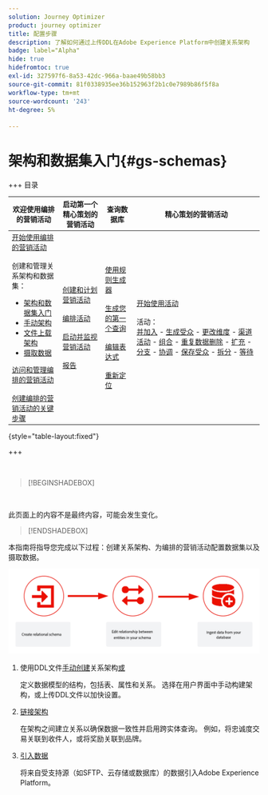 ```yaml
---
solution: Journey Optimizer
product: journey optimizer
title: 配置步骤
description: 了解如何通过上传DDL在Adobe Experience Platform中创建关系架构
badge: label="Alpha"
hide: true
hidefromtoc: true
exl-id: 327597f6-8a53-42dc-966a-baae49b58bb3
source-git-commit: 81f0338935ee36b152963f2b1c0e7989b86f5f8a
workflow-type: tm+mt
source-wordcount: '243'
ht-degree: 5%

---
```


# 架构和数据集入门{#gs-schemas}

+++ 目录

| 欢迎使用编排的营销活动 | 启动第一个精心策划的营销活动 | 查询数据库 | 精心策划的营销活动 |
|---|---|---|---|
| [开始使用编排的营销活动](gs-orchestrated-campaigns.md)<br/><br/>创建和管理关系架构和数据集：</br> <ul><li>[架构和数据集入门](gs-schemas.md)</li><li>[手动架构](manual-schema.md)</li><li>[文件上载架构](file-upload-schema.md)</li><li>[摄取数据](ingest-data.md)</li></ul>[访问和管理编排的营销活动](access-manage-orchestrated-campaigns.md)<br/><br/>[创建编排的营销活动的关键步骤](gs-campaign-creation.md) | [创建和计划营销活动](create-orchestrated-campaign.md)<br/><br/>[编排活动](orchestrate-activities.md)<br/><br/>[启动并监视营销活动](start-monitor-campaigns.md)<br/><br/>[报告](reporting-campaigns.md) | [使用规则生成器](orchestrated-rule-builder.md)<br/><br/>[生成您的第一个查询](build-query.md)<br/><br/>[编辑表达式](edit-expressions.md)<br/><br/>[重新定位](retarget.md) | [开始使用活动](activities/about-activities.md)<br/><br/>活动：<br/>[并加入](activities/and-join.md) - [生成受众](activities/build-audience.md) - [更改维度](activities/change-dimension.md) - [渠道活动](activities/channels.md) - [组合](activities/combine.md) - [重复数据删除](activities/deduplication.md) - [扩充](activities/enrichment.md) - [分支](activities/fork.md) - [协调](activities/reconciliation.md) - [保存受众](activities/save-audience.md) - [拆分](activities/split.md) - [等待](activities/wait.md) |

{style="table-layout:fixed"}

+++

</br>

>[!BEGINSHADEBOX]

</br>

此页面上的内容不是最终内容，可能会发生变化。

>[!ENDSHADEBOX]

本指南将指导您完成以下过程：创建关系架构、为编排的营销活动配置数据集以及摄取数据。

![](assets/do-not-localize/schema_admin.png)

1. 使用DDL文件[手动创建](manual-schema.md)关系架构[或](file-upload-schema.md)

   定义数据模型的结构，包括表、属性和关系。 选择在用户界面中手动构建架构，或上传DDL文件以加快设置。

1. [链接架构](file-upload-md)

   在架构之间建立关系以确保数据一致性并启用跨实体查询。 例如，将忠诚度交易关联到收件人，或将奖励关联到品牌。

1. [引入数据](ingest-data.md)

   将来自受支持源（如SFTP、云存储或数据库）的数据引入Adobe Experience Platform。


